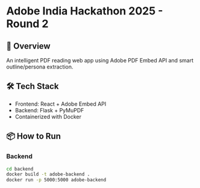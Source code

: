 # Adobe India Hackathon 2025 - Round 2

## 🚀 Overview
An intelligent PDF reading web app using Adobe PDF Embed API and smart outline/persona extraction.

## 🛠 Tech Stack
- Frontend: React + Adobe Embed API
- Backend: Flask + PyMuPDF
- Containerized with Docker

## 📦 How to Run

### Backend
```bash
cd backend
docker build -t adobe-backend .
docker run -p 5000:5000 adobe-backend
